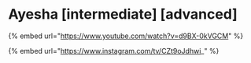 # Ayesha  \[intermediate] \[advanced]

{% embed url="https://www.youtube.com/watch?v=d9BX-0kVGCM" %}

{% embed url="https://www.instagram.com/tv/CZt9oJdhwi_" %}
